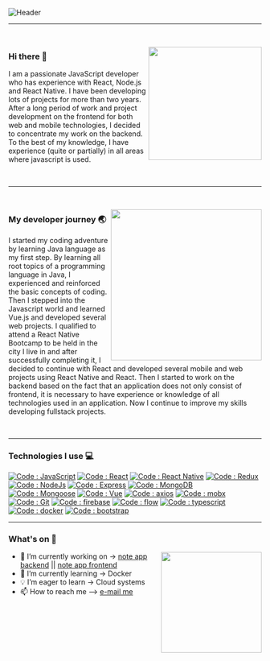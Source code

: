 ![Header](https://github.com/shoki61/shoki61/blob/main/developer.png "Header")

---

<br>
<p>
  <a><img width="225" align='right' src="https://github.com/shoki61/shoki61/blob/main/computer.jpg"></a>
</p>

### Hi there 👋

<p>
  I am a passionate JavaScript developer who has experience with React, Node.js and React Native. I have been developing lots of projects for more than two years. After     a long period of work and project development on the frontend for both web and mobile technologies, I decided to concentrate my work on the backend. To the best of my knowledge, I have experience (quite or partially) in all areas where javascript is used.
</p>
<br>

---

<br>

<p>
  <a><img width="300" align='right' src="https://github.com/shoki61/shoki61/blob/main/roadmap.PNG"></a>
</p>

### My developer journey :earth_asia:

<p>
  I started my coding adventure by learning Java language as my first step. By learning all root topics of a programming language in Java, I experienced and reinforced the basic concepts of coding. Then I stepped into the Javascript world and learned Vue.js and developed several web projects. I qualified to attend a React Native Bootcamp to be held in the city I live in and after successfully completing it, I decided to continue with React and developed several mobile and web projects using React Native and React. Then I started to work on the backend based on the fact that an application does not only consist of frontend, it is necessary to have experience or knowledge of all technologies used in an application. Now I continue to improve my skills developing fullstack projects.
</p>
<br>

---

### Technologies I use 💻

[![Code : JavaScript](https://img.shields.io/badge/JavaScript-blue?style=flat-square&logo=javascript&logoColor=yellow&style=flat-square)](https://developer.mozilla.org/)
[![Code : React](https://img.shields.io/badge/React-blue?style=flat-square&logo=react&logoColor=white&style=flat-square)](https://reactjs.org/)
[![Code : React Native](https://img.shields.io/badge/React_Native-blue?style=flat-square&logo=react&logoColor=white&style=flat-square)](https://reactjs.org/)
[![Code : Redux](https://img.shields.io/badge/Redux-blue?style=flat-square&logo=redux&logoColor=white&style=flat-square)](https://reactjs.org/)
[![Code : NodeJs](https://img.shields.io/badge/Node.js-blue?style=flat-square&logo=node.js&logoColor=yellow&style=flat-square)](https://reactjs.org/)
[![Code : Express](https://img.shields.io/badge/Express-blue?style=flat-square&logo=express&logoColor=white&style=flat-square)](https://reactjs.org/)
[![Code : MongoDB](https://img.shields.io/badge/MongoDB-blue?style=flat-square&logo=mongodb&logoColor=white&style=flat-square)](https://reactjs.org/)
[![Code : Mongoose](https://img.shields.io/badge/Mongoose-blue?style=flat-square&logo=mongoosejs&logoColor=white&style=flat-square)](https://reactjs.org/)
[![Code : Vue](https://img.shields.io/badge/Vue-blue?style=flat-square&logo=vue.js&logoColor=white&style=flat-square)](https://reactjs.org/)
[![Code : axios](https://img.shields.io/badge/Axios-blue?style=flat-square&logo=axios&logoColor=white&style=flat-square)](https://reactjs.org/)
[![Code : mobx](https://img.shields.io/badge/Mobx-blue?style=flat-square&logo=mobx&logoColor=white&style=flat-square)](https://reactjs.org/)
[![Code : Git](https://img.shields.io/badge/Git-blue?style=flat-square&logo=git&logoColor=white&style=flat-square)](https://reactjs.org/)
[![Code : firebase](https://img.shields.io/badge/Firebase-blue?style=flat-square&logo=firebase&logoColor=white&style=flat-square)](https://reactjs.org/)
[![Code : flow](https://img.shields.io/badge/Flow-blue?style=flat-square&logo=flow&logoColor=white&style=flat-square)](https://reactjs.org/)
[![Code : typescript](https://img.shields.io/badge/TypeScript-blue?style=flat-square&logo=typescript&logoColor=white&style=flat-square)](https://reactjs.org/)
[![Code : docker](https://img.shields.io/badge/Docker-blue?style=flat-square&logo=docker&logoColor=white&style=flat-square)](https://reactjs.org/)
[![Code : bootstrap](https://img.shields.io/badge/Bootstrap-blue?style=flat-square&logo=bootstrap&logoColor=white&style=flat-square)](https://reactjs.org/)

---

### What's on :loudspeaker:

<p>
  <a><img width="200" align='right' src="https://github.com/shoki61/shoki61/blob/main/code.jpg"></a>
</p>


- 🔭 I’m currently working on ->  [note app backend](https://github.com/shoki61/note-app-backend) ||  [note app frontend](https://github.com/shoki61/note-app-frontend)
- 🌱 I’m currently learning ->   Docker
- 💡 I’m eager to learn ->  Cloud systems
- :mailbox: How to reach me --> <a href="mailto:sohrat6128@gmail.com">e-mail me</a>




